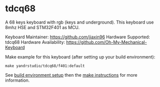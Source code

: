 tdcq68
===

A 68 keys keyboard with rgb (keys and underground).
This keyboard use 8mhz HSE and STM32F401 as MCU.

Keyboard Maintainer: https://github.com/jiaxin96
Hardware Supported: tdcq68
Hardware Availability: https://github.com/Oh-My-Mechanical-Keyboard 

Make example for this keyboard (after setting up your build environment):

    make yandrstudio/tdcq68/f401:default

See [build environment setup](https://docs.qmk.fm/#/getting_started_build_tools) then the [make instructions](https://docs.qmk.fm/#/getting_started_make_guide) for more information.

